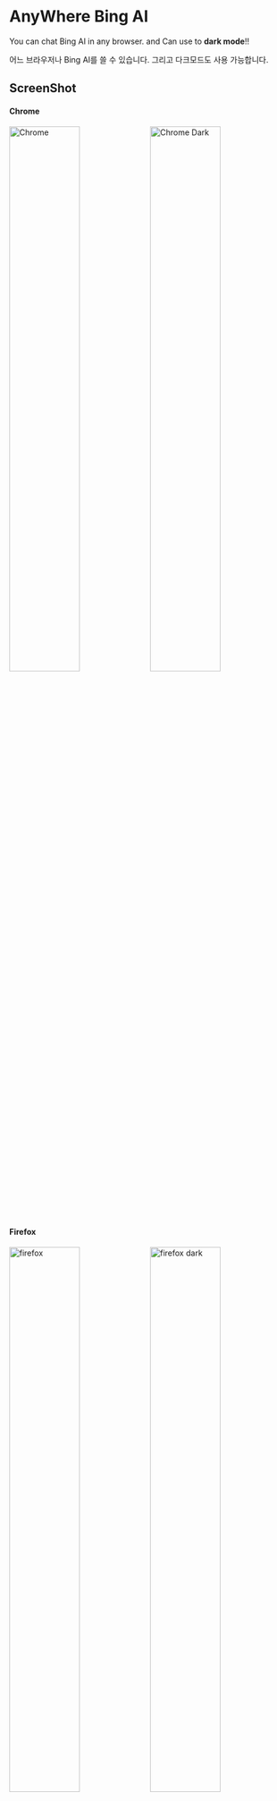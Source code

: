# AnyWhere Bing AI
You can chat Bing AI in any browser. and Can use to <b>dark mode</b>!!<br>

어느 브라우저나 Bing AI를 쓸 수 있습니다. 그리고 다크모드도 사용 가능합니다.

## ScreenShot
#### Chrome
<img width="50%" alt="Chrome" src="https://user-images.githubusercontent.com/112751504/229110849-226ad849-2003-4253-a563-3302f76f536b.png"><img width="50%" alt="Chrome Dark" src="https://user-images.githubusercontent.com/112751504/233588343-7741954d-208b-4ec4-b1c0-283300623add.png">

#### Firefox
<img width="50%" alt="firefox" src="https://user-images.githubusercontent.com/112751504/229110859-9982d0c8-3b15-43ec-8eb0-294ff8a0ec7e.png"><img width="50%" alt="firefox dark" src="https://user-images.githubusercontent.com/112751504/233589263-c0df0e24-612e-43dc-bcd6-734c89005346.png">

## Guide 가이드
<img width="93" alt="firefox_icon" src="https://user-images.githubusercontent.com/112751504/235331970-2287b658-00ca-4c07-8f0e-c0d53246851c.png">

- Speech bubble(말풍선): Open Chat. 채팅을 엽니다.
- Sun/moon(해/달): Change Dark/Light Mode. 다크/라이트 모드로 바꿉니다.
- Ruler(자): Set max lenght. 최대 길이를 설정합니다.

## Install Guide 설치 가이드
- <a href='https://github.com/DM-09/Bing-AI-for-Any-browser/blob/main/Guide-Kor.md'>한국어</a>
- <a href='https://github.com/DM-09/Bing-AI-for-Any-browser/blob/main/Guide-Eng.md'>English</a>


## Download 다운로드
- Chrome - <a href='https://github.com/DM-09/Anywhere-Bing-AI/releases/download/1.0.5ver/Chrome.zip'>File</a>
- Firefox - <a href='https://github.com/DM-09/Anywhere-Bing-AI/releases/download/1.0.5ver/Firefox.zip'>file</a> - <a href='https://addons.mozilla.org/en/firefox/addon/anywhere-bing-ai/'>Add on</a>
